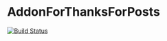 AddonForThanksForPosts
======================
[![Build Status](https://travis-ci.org/alg5/AddonForThanksForPosts.svg?branch=master)](https://travis-ci.org/alg5/AddonForThanksForPosts)
